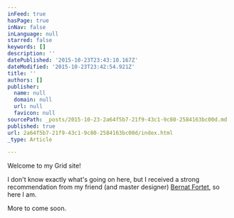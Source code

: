 ```yaml
---
inFeed: true
hasPage: true
inNav: false
inLanguage: null
starred: false
keywords: []
description: ''
datePublished: '2015-10-23T23:43:10.167Z'
dateModified: '2015-10-23T23:42:54.921Z'
title: ''
authors: []
publisher:
  name: null
  domain: null
  url: null
  favicon: null
sourcePath: _posts/2015-10-23-2a64f5b7-21f9-43c1-9c80-2584163bc00d.md
published: true
url: 2a64f5b7-21f9-43c1-9c80-2584163bc00d/index.html
_type: Article

---
```

Welcome to my Grid site! 

I don't know exactly what's going on here, but I received a strong recommendation from my friend (and master designer) [Bernat Fortet][0], so here I am.

More to come soon.

[0]: http://www.bernatfortet.com/